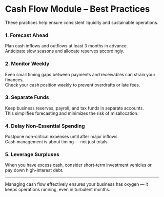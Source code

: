 # Cash Flow Module – Best Practices

These practices help ensure consistent liquidity and sustainable operations.

### 1. Forecast Ahead
Plan cash inflows and outflows at least 3 months in advance.  
Anticipate slow seasons and allocate reserves accordingly.

### 2. Monitor Weekly
Even small timing gaps between payments and receivables can strain your finances.  
Check your cash position weekly to prevent overdrafts or late fees.

### 3. Separate Funds
Keep business reserves, payroll, and tax funds in separate accounts.  
This simplifies forecasting and minimizes the risk of misallocation.

### 4. Delay Non-Essential Spending
Postpone non-critical expenses until after major inflows.  
Cash management is about timing — not just totals.

### 5. Leverage Surpluses
When you have excess cash, consider short-term investment vehicles or pay down high-interest debt.

---

Managing cash flow effectively ensures your business has oxygen — it keeps operations running, even in turbulent months.
